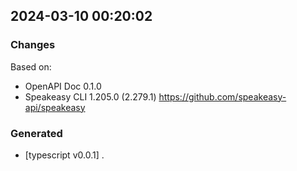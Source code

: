 

## 2024-03-10 00:20:02
### Changes
Based on:
- OpenAPI Doc 0.1.0 
- Speakeasy CLI 1.205.0 (2.279.1) https://github.com/speakeasy-api/speakeasy
### Generated
- [typescript v0.0.1] .